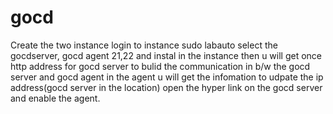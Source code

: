 # gocd

Create the two instance 
login to instance
sudo labauto select the  gocdserver, gocd agent 21,22 and instal in the instance
then u will get once http address for gocd server 
to bulid the communication in b/w the gocd server and gocd agent in the agent u will get the infomation to udpate the ip address(gocd server in the location)
open the hyper link on the gocd server and enable the agent.
